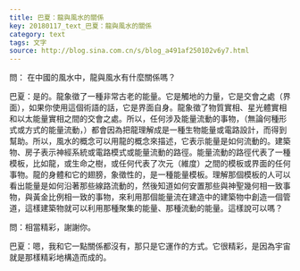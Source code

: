 ```yaml
---
title: 巴夏：龍與風水的關係
key: 20180117_text_巴夏：龍與風水的關係
category: text
tags: 文字
source: http://blog.sina.com.cn/s/blog_a491af250102v6y7.html
---
```


問： 在中國的風水中，龍與風水有什麼關係嗎？

巴夏：是的。龍象徵了一種非常古老的能量。它是觸地的力量，它是交會之處（界面），如果你使用這個術語的話，它是界面自身。龍象徵了物質實相、星光體實相和以太能量實相之間的交會之處。所以，任何涉及能量流動的事物，（無論何種形式或方式的能量流動，）都會因為把龍理解成是一種生物能量或電路設計，而得到幫助。所以，風水的概念可以用龍的概念來描述，它表示能量是如何流動的。建築物、房子表示神經系統或電路模式或能量流動的路徑。能量流動的路徑代表了一種模板，比如龍，或生命之樹，或任何代表了次元（維度）之間的模板或界面的任何事物。龍的身體和它的翅膀，象徵性的，是一種能量模板。理解那個模板的人可以看出能量是如何沿著那些線路流動的，然後知道如何安置那些與神聖幾何相一致事物，與黃金比例相一致的事物，來利用那個能量流在建造中的建築物中創造一個管道，這樣建築物就可以利用那種聚集的能量、那種流動的能量。這樣說可以嗎？

問：相當精彩，謝謝你。

巴夏：嗯，我和它一點關係都沒有，那只是它運作的方式。它很精彩，是因為宇宙就是那樣精彩地構造而成的。
